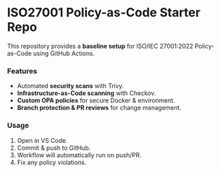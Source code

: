 # ISO27001 Policy-as-Code Starter Repo


This repository provides a **baseline setup** for ISO/IEC 27001:2022 Policy-as-Code using GitHub Actions.


### Features
- Automated **security scans** with Trivy.
- **Infrastructure-as-Code scanning** with Checkov.
- **Custom OPA policies** for secure Docker & environment.
- **Branch protection & PR reviews** for change management.


### Usage
1. Open in VS Code.
2. Commit & push to GitHub.
3. Workflow will automatically run on push/PR.
4. Fix any policy violations.